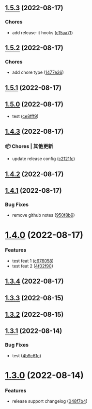 

## [1.5.3](https://github.com/bingtsingw/npm-test/compare/1.5.2...1.5.3) (2022-08-17)


### Chores

* add release-it hooks ([c15aa7f](https://github.com/bingtsingw/npm-test/commit/c15aa7f12c2d7b2c0b79fdc00cc446c8d4f33593))

## [1.5.2](https://github.com/bingtsingw/npm-test/compare/1.5.1...1.5.2) (2022-08-17)


### Chores

* add chore type ([1477e36](https://github.com/bingtsingw/npm-test/commit/1477e365d288014ade41725ed512ba17498d6630))

## [1.5.1](https://github.com/bingtsingw/npm-test/compare/1.5.0...1.5.1) (2022-08-17)

## [1.5.0](https://github.com/bingtsingw/npm-test/compare/1.4.3...1.5.0) (2022-08-17)


* test ([ce8fff9](https://github.com/bingtsingw/npm-test/commit/ce8fff96367849f97c01c498591d643820e6b49a))

## [1.4.3](https://github.com/bingtsingw/npm-test/compare/1.4.2...1.4.3) (2022-08-17)


### 📦 Chores | 其他更新

* update release config ([c2121fc](https://github.com/bingtsingw/npm-test/commit/c2121fc12690b815d1ba0056497bb5366ce4199d))

## [1.4.2](https://github.com/bingtsingw/npm-test/compare/1.4.1...1.4.2) (2022-08-17)

## [1.4.1](https://github.com/bingtsingw/npm-test/compare/1.4.0...1.4.1) (2022-08-17)


### Bug Fixes

* remove github notes ([950f8b9](https://github.com/bingtsingw/npm-test/commit/950f8b99cdbcf0a44e53c60e5fda505cc643f6fa))

# [1.4.0](https://github.com/bingtsingw/npm-test/compare/1.3.4...1.4.0) (2022-08-17)


### Features

* test feat 1 ([c676058](https://github.com/bingtsingw/npm-test/commit/c6760589210c5127555bd3eb2a83491d3bf2f45a))
* test feat 2 ([4f02f90](https://github.com/bingtsingw/npm-test/commit/4f02f90b85e3b780791407731506abe2227e3b4f))

## [1.3.4](https://github.com/bingtsingw/npm-test/compare/1.3.3...1.3.4) (2022-08-17)

## [1.3.3](https://github.com/bingtsingw/npm-test/compare/1.3.2...1.3.3) (2022-08-15)

## [1.3.2](https://github.com/bingtsingw/npm-test/compare/1.3.1...1.3.2) (2022-08-15)

## [1.3.1](https://github.com/bingtsingw/npm-test/compare/1.3.0...1.3.1) (2022-08-14)


### Bug Fixes

* test ([4b9c61c](https://github.com/bingtsingw/npm-test/commit/4b9c61c066b26e6baad21b2005b81cf1056b301e))

# [1.3.0](https://github.com/bingtsingw/npm-test/compare/1.2.0...1.3.0) (2022-08-14)


### Features

* release support changelog ([048f7b4](https://github.com/bingtsingw/npm-test/commit/048f7b4b3afef8a3f8691c57b956d07950e7b050))